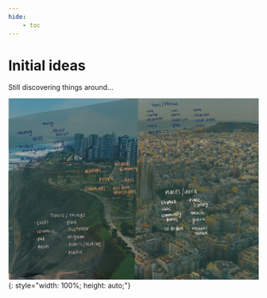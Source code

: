 ```yaml
---
hide:
    - toc
---
```


# Initial ideas

Still discovering things around... 

![Design space photo Image](../images/LimaBcn.jpg){: style="width: 100%; height: auto;"}
